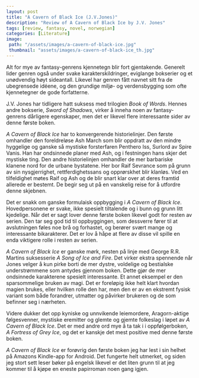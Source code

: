 ```yaml
---
layout: post
title: "A Cavern of Black Ice (J.V.Jones)"
description: "Review of A Cavern of Black Ice by J.V. Jones"
tags: [review, fantasy, novel, norwegian]
categories: [Literature]
image:
 path: "/assets/images/a-cavern-of-black-ice.jpg"
 thumbnail: "assets/images/a-cavern-of-black-ice_th.jpg"
---
```


Alt for mye av fantasy-genrens kjennetegn blir fort gjentakende. Generelt lider genren også under svake karakterskildringer, eviglange bokserier og et unødvendig høyt sideantall. Likevel har genren fått navnet sitt fra de ubegrensede idéene, og den grundige miljø- og verdensbygging som ofte kjennetegner de gode forfatterne.

J.V. Jones har tidligere hatt suksess med trilogien _Book of Words_. Hennes andre bokserie, _Sword of Shadows_, virker å inneha noen av fantasy-genrens dårligere egenskaper, men det er likevel flere interessante sider av denne første boken.

<!--more-->

_A Cavern of Black Ice_ har to konvergerende historielinjer. Den første omhandler den foreldreløse Ash March som blir oppdratt av den mindre hyggelige og ganske så mystiske forsterfaren Penthero Iss, Surlord av Spire Vanis. Han har ondsinnede planer med Ash, og i festningen hans skjer det mystiske ting. Den andre historielinjen omhandler de mer barbariske klanene nord for de urbane bystatene. Her bor Raif Sevrance som på grunn av sin nysgjerrighet, rettferdighetssans og opprørskhet blir klanløs. Ved en tilfeldighet møtes Raif og Ash og de blir snart klar over at deres framtid allerede er bestemt. De begir seg ut på en vanskelig reise for å utfordre denne skjebnen.

Det er snakk om ganske formulaisk oppbygging i _A Cavern of Black Ice_. Hovedpersonene er svake, ikke spesielt tiltalende og i bunn og grunn litt kjedelige. Når det er sagt lover denne første boken likevel godt for resten av serien. Den tar seg god tid til oppbyggingen, som dessverre fører til at avslutningen føles noe brå og forhastet, og berører svært mange og interessante bikarakterer. Det er lov å håpe at flere av disse vil spille en enda viktigere rolle i resten av serien.

_A Cavern of Black Ice_ er ganske mørk, nesten på linje med George R.R. Martins suksesserie _A Song of Ice and Fire_. Det virker ekstra spennende når Jones velger å kun pirke borti de mer dystre, voldelige og bestialske understrømmene som antydes gjennom boken. Dette gjør de mer ondsinnede karakterene spesielt interessante. Et annet eksempel er den sparsommelige bruken av magi. Det er foreløpig ikke helt klart hvordan magien brukes, eller hvilken rolle den har, men den er av en ekstremt fysisk variant som både forandrer, utmatter og påvirker brukeren og de som befinner seg i nærheten.

Videre dukker det opp kyniske og unnvikende leiemordere, Aragorn-aktige følgesvenner, mystiske eremitter og glemte og gjemte folkeslag i løpet av _A Cavern of Black Ice_. Det er med andre ord mye å ta tak i i oppfølgerboken, _A Fortress of Grey Ice_, og det er kanskje det mest positive med denne første boken.

_A Cavern of Black Ice_ er forøvrig den første boken jeg har lest i sin helhet på Amazons Kindle-app for Android. Det fungerte helt utmerket, og siden jeg stort sett leser bøker på engelsk likevel er det liten grunn til at jeg kommer til å kjøpe en eneste papirroman noen gang igjen.